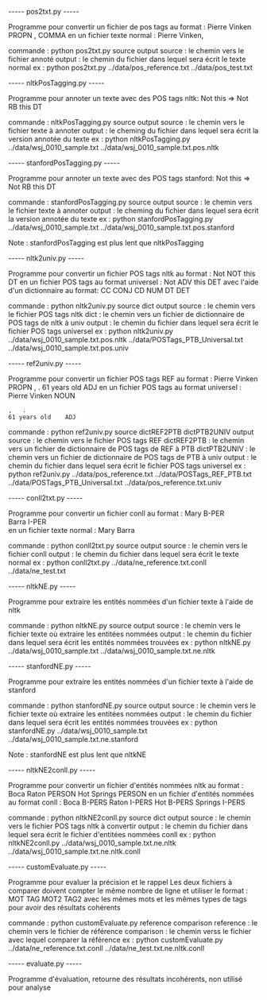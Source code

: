 ----- pos2txt.py -----

Programme pour convertir un fichier de pos tags au format :
	Pierre Vinken	PROPN
	,	COMMA
en un fichier texte normal :
	Pierre Vinken,
	
commande : 
	python pos2txt.py source output
source : le chemin vers le fichier annoté
output : le chemin du fichier dans lequel sera écrit le texte normal
ex : python pos2txt.py ../data/pos_reference.txt ../data/pos_test.txt

----- nltkPosTagging.py -----

Programme pour annoter un texte avec des POS tags nltk:
	Not this
	=>
	Not	RB
	this	DT

commande : 
	nltkPosTagging.py source output
source : le chemin vers le fichier texte à annoter
output : le cheming du fichier dans lequel sera écrit la version annotée du texte
ex : python nltkPosTagging.py ../data/wsj_0010_sample.txt ../data/wsj_0010_sample.txt.pos.nltk

----- stanfordPosTagging.py -----

Programme pour annoter un texte avec des POS tags stanford:
	Not this
	=>
	Not	RB
	this	DT

commande : 
	stanfordPosTagging.py source output
source : le chemin vers le fichier texte à annoter
output : le cheming du fichier dans lequel sera écrit la version annotée du texte
ex : python stanfordPosTagging.py ../data/wsj_0010_sample.txt ../data/wsj_0010_sample.txt.pos.stanford

Note : stanfordPosTagging est plus lent que nltkPosTagging

----- nltk2univ.py -----

Programme pour convertir un fichier POS tags nltk au format :
	Not	NOT
	this	DT
en un fichier POS tags au format universel :
	Not	ADV
	this	DET
avec l'aide d'un dictionnaire au format:
	CC  CONJ
	CD  NUM
	DT  DET

commande : 
	python nltk2univ.py source dict output
source : le chemin vers le fichier POS tags nltk
dict : le chemin vers un fichier de dictionnaire de POS tags de nltk à univ
output : le chemin du fichier dans lequel sera écrit le fichier POS tags universel
ex : python nltk2univ.py ../data/wsj_0010_sample.txt.pos.nltk ../data/POSTags_PTB_Universal.txt ../data/wsj_0010_sample.txt.pos.univ

----- ref2univ.py -----

Programme pour convertir un fichier POS tags REF au format :
	Pierre Vinken	PROPN
	,	.
	61 years old	ADJ
en un fichier POS tags au format universel :
	Pierre Vinken	NOUN
		
	,	.
	61 years old	ADJ
		
		

commande :
	python ref2univ.py source dictREF2PTB dictPTB2UNIV output
source : le chemin vers le fichier POS tags REF
dictREF2PTB : le chemin vers un fichier de dictionnaire de POS tags de REF à PTB
dictPTB2UNIV : le chemin vers un fichier de dictionnaire de POS tags de PTB à univ
output : le chemin du fichier dans lequel sera écrit le fichier POS tags universel
ex : python ref2univ.py ../data/pos_reference.txt ../data/POSTags_REF_PTB.txt ../data/POSTags_PTB_Universal.txt ../data/pos_reference.txt.univ

----- conll2txt.py -----

Programme pour convertir un fichier conll au format :
	Mary	B-PER	
	Barra	I-PER	
en un fichier texte normal :
	Mary Barra
	
commande : 
	python conll2txt.py source output
source : le chemin vers le fichier conll
output : le chemin du fichier dans lequel sera écrit le texte normal
ex : python conll2txt.py ../data/ne_reference.txt.conll ../data/ne_test.txt

----- nltkNE.py -----

Programme pour extraire les entités nommées d'un fichier texte à l'aide de nltk

commande : 
	python nltkNE.py source output
source : le chemin vers le fichier texte où extraire les entitées nommées
output : le chemin du fichier dans lequel sera écrit les entités nommées trouvées
ex : python nltkNE.py ../data/wsj_0010_sample.txt ../data/wsj_0010_sample.txt.ne.nltk

----- stanfordNE.py -----

Programme pour extraire les entités nommées d'un fichier texte à l'aide de stanford

commande : 
	python stanfordNE.py source output
source : le chemin vers le fichier texte où extraire les entitées nommées
output : le chemin du fichier dans lequel sera écrit les entités nommées trouvées
ex : python stanfordNE.py ../data/wsj_0010_sample.txt ../data/wsj_0010_sample.txt.ne.stanford

Note : stanfordNE est plus lent que nltkNE

----- nltkNE2conll.py -----

Programme pour convertir un fichier d'entités nommées nltk au format :
	Boca Raton	PERSON
	Hot Springs	PERSON
en un fichier d'entités nommées au format conll :
	Boca	B-PERS
	Raton	I-PERS
	Hot	B-PERS
	Springs	I-PERS

commande : 
	python nltkNE2conll.py source dict output
source : le chemin vers le fichier POS tags nltk à convertir
output : le chemin du fichier dans lequel sera écrit le fichier d'entitées nommées conll
ex : python nltkNE2conll.py ../data/wsj_0010_sample.txt.ne.nltk ../data/wsj_0010_sample.txt.ne.nltk.conll

----- customEvaluate.py -----

Programme pour evaluer la précision et le rappel
Les deux fichiers à comparer doivent compter le même nombre de ligne et utiliser le format :
	MOT	TAG
	MOT2	TAG2
avec les mêmes mots et les mêmes types de tags pour avoir des résultats cohérents

commande :
	python customEvaluate.py reference comparison
reference : le chemin vers le fichier de référence
comparison : le chemin verss le fichier avec lequel comparer la référence
ex : python customEvaluate.py ../data/ne_reference.txt.conll ../data/ne_test.txt.ne.nltk.conll

----- evaluate.py -----

Programme d'évaluation, retourne des résultats incohérents, non utilisé pour analyse